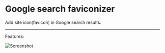 # Google search faviconizer

Add site icon(favicon) in Google search results.

---

Features:

![Screenshot](https://user-images.githubusercontent.com/34391095/48672288-7583af00-eb77-11e8-8a05-ef55d148bee0.png)

